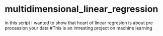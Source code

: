 # multidimensional_linear_regression
in this script I wanted to show that heart of linear regresion is about pre procession your data 
#This is an intresting project on machine learning

